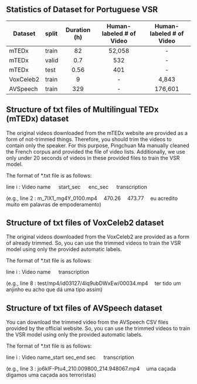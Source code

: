 ## Statistics of Dataset for Portuguese VSR

| Dataset        | split  | Duration (h)  |  Human-labeled # of Video      |   Human-labeled # of Video      |
|--------------|:----------|:------------------:|:-----------------:|:-----------------:|
| mTEDx |       train        |        82           |    52,058    | -    |
| mTEDx |       valid        |         0.7         |    532    |   -    | 
| mTEDx |       test        |          0.56       |    401    |  -    | 
| VoxCeleb2 |       train        |        9           |    -    |   4,843    | 
| AVSpeech |       train        |        329           |    -    |  176,601    | 


## Structure of txt files of Multilingual TEDx (mTEDx) dataset
The original videos downloaded from the mTEDx website are provided as a form of not-trimmed things. Therefore, you should trim the videos to contain only the speaker. For this purpose, Pingchuan Ma manually cleaned the French corpus and provided the file of video lists. Additionally, we use only under 20 seconds of videos in these provided files to train the VSR model.

The format of *.txt file is as follows:

line i : Video name &emsp; start_sec &emsp;  enc_sec &emsp;  transcription

(e.g., line 2 : m_7lX1_mg4Y_0100.mp4&emsp;	470.26&emsp;	473.77&emsp;	eu acredito muito em palavras de empoderamento)


## Structure of txt files of VoxCeleb2 dataset
The original videos downloaded from the VoxCeleb2 are provided as a form of already trimmed. So, you can use the trimmed videos to train the VSR model using only the provided automatic labels. 

The format of *.txt file is as follows:

line i : Video name &emsp; transcription

(e.g., line 8 : test/mp4/id03127/4lq9ubDWxEw/00034.mp4&emsp;	ter tido um anjinho eu acho que dá uma tipo assim)


## Structure of txt files of AVSpeech dataset
You can download the trimmed video from the AVSpeech CSV files provided by the official website. So, you can use the trimmed videos to train the VSR model using only the provided automatic labels. 

The format of *.txt file is as follows:

line i : Video name_start sec_end sec &emsp;  transcription

(e.g., line 3 : jo6klF-Ptu4_210.009800_214.948067.mp4&emsp;	uma caçada digamos uma caçada aos terroristas)
